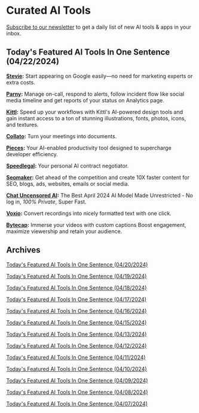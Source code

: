 # Curated AI Tools

[Subscribe to our newsletter](https://curatedaitools.substack.com/) to get a daily list of new AI tools & apps in your inbox.

## Today's Featured AI Tools In One Sentence (04/22/2024)

**[Stevie](https://aicenter.ai/stevie):** Start appearing on Google easily—no need for marketing experts or extra costs.

**[Parny](https://parny.io/):** Manage on-call, respond to alerts, follow incident flow like social media timeline and get reports of your status on Analytics page.

**[Kittl](https://www.kittl.com/):** Speed up your workflows with Kittl's AI-powered design tools and gain instant access to a ton of stunning illustrations, fonts, photos, icons, and textures.

**[Collato](https://collato.com/):** Turn your meetings into documents.

**[Pieces](https://pieces.app/):** Your AI-enabled productivity tool designed to supercharge developer efficiency.

**[Speedlegal](https://speedlegal.io/):** Your personal AI contract negotiator.

**[Seomaker](https://seomaker.ai/):** Get ahead of the competition and create 10X faster content for SEO, blogs, ads, websites, emails or social media.

**[Chat Uncensored AI](https://apps.apple.com/us/app/chat-uncensored-ai/id1662181831):** The Best April 2024 AI Model Made Unrestricted - No log in, *100% Private*, Super Fast.

**[Voxio](https://www.voxio.so/):** Convert recordings into nicely formatted text with one click.

**[Bytecap](https://www.bytecap.io/):** Immerse your videos with custom captions Boost engagement, maximize viewership and retain your audience.

## Archives

[Today's Featured AI Tools In One Sentence (04/20/2024)](https://curatedaitools.substack.com/p/todays-featured-ai-tools-in-one-sentence-4b5)

[Today's Featured AI Tools In One Sentence (04/19/2024)](https://curatedaitools.substack.com/p/todays-featured-ai-tools-in-one-sentence-7dd)

[Today's Featured AI Tools In One Sentence (04/18/2024)](https://curatedaitools.substack.com/p/todays-featured-ai-tools-in-one-sentence-554)

[Today's Featured AI Tools In One Sentence (04/17/2024)](https://curatedaitools.substack.com/p/todays-featured-ai-tools-in-one-sentence-a82)

[Today's Featured AI Tools In One Sentence (04/16/2024)](https://curatedaitools.substack.com/p/todays-featured-ai-tools-in-one-sentence-21e)

[Today's Featured AI Tools In One Sentence (04/15/2024)](https://curatedaitools.substack.com/p/todays-featured-ai-tools-in-one-sentence-d3a)

[Today's Featured AI Tools In One Sentence (04/13/2024)](https://curatedaitools.substack.com/p/todays-featured-ai-tools-in-one-sentence-c1f)

[Today's Featured AI Tools In One Sentence (04/12/2024)](https://curatedaitools.substack.com/p/todays-featured-ai-tools-in-one-sentence-a91)

[Today's Featured AI Tools In One Sentence (04/11/2024)](https://curatedaitools.substack.com/p/todays-featured-ai-tools-in-one-sentence-0a9)

[Today's Featured AI Tools In One Sentence (04/10/2024)](https://curatedaitools.substack.com/p/todays-featured-ai-tools-in-one-sentence-288)

[Today's Featured AI Tools In One Sentence (04/09/2024)](https://curatedaitools.substack.com/p/todays-featured-ai-tools-in-one-sentence-1a0)

[Today's Featured AI Tools In One Sentence (04/08/2024)](https://curatedaitools.substack.com/p/todays-featured-ai-tools-in-one-sentence-d81)

[Today's Featured AI Tools In One Sentence (04/07/2024)](https://curatedaitools.substack.com/p/todays-featured-ai-tools-in-one-sentence)
